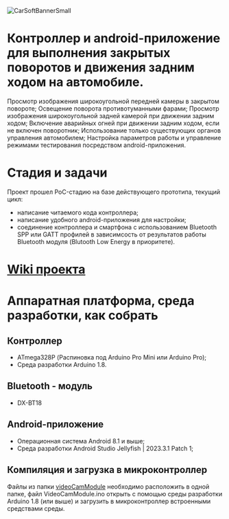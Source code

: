 ![CarSoftBannerSmall](https://github.com/user-attachments/assets/78d86992-12b1-4e0d-974a-707aba228ce2)
# Контроллер и android-приложение для выполнения закрытых поворотов и движения задним ходом на автомобиле.
Просмотр изображения широкоугольной передней камеры в закрытом повороте;
Освещение поворота противотуманными фарами;
Просмотр изображения широкоугольной задней камерой при движении задним ходом;
Включение аварийных огней при движении задним ходом, если не включен поворотник;
Использование только существующих органов управления автомобилем;
Настройка параметров работы и управление режимами тестирования посредством android-приложения.

# Стадия и задачи
Проект прошел PoC-стадию на базе действующего прототипа,
текущий цикл:
- написание читаемого кода контроллера;
- написание удобного android-приложения для настройки;
- соединение контроллера и смартфона с использованием Bluetooth SPP или GATT профилей в зависимсость от результатов работы Bluetooth модуля (Blutooth Low Energy в приоритете).

# [Wiki проекта](https://github.com/falconArdente/Car-controller_android-application/wiki)

# Аппаратная платформа, среда разработки, как собрать

## Контроллер
- ATmega328P (Распиновка под Arduino Pro Mini или Arduino Pro);
- Среда разработки Arduino 1.8.

## Bluetooth - модуль

- DX-BT18

## Android-приложение
- Операционная система Android 8.1 и выше;
- Среда разработки Android Studio Jellyfish | 2023.3.1 Patch 1;

## Компиляция и загрузка в микроконтроллер
Файлы из папки [videoCamModule](https://github.com/falconArdente/Car-controller_android-application/tree/bd982d7455a36e3f3930be44132e2ab3c56b03bf/VideoCamModule) 
необходимо расположить в одной папке, файл VideoCamModule.ino открыть с помощью среды разработки Arduino 1.8 (или выше) и загрузить в микроконтроллер встроенными средствами среды.

